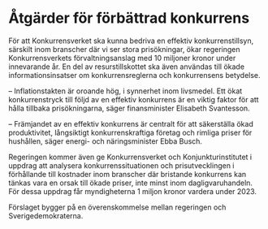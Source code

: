 # Åtgärder för förbättrad konkurrens

För att Konkurrensverket ska kunna bedriva en effektiv konkurrenstillsyn, särskilt inom branscher där vi ser stora prisökningar, ökar regeringen Konkurrensverkets förvaltningsanslag med 10 miljoner kronor under innevarande år. En del av resurstillskottet ska även användas till ökade informationsinsatser om konkurrensreglerna och konkurrensens betydelse.

– Inflationstakten är oroande hög, i synnerhet inom livsmedel. Ett ökat konkurrenstryck till följd av en effektiv konkurrens är en viktig faktor för att hålla tillbaka prisökningarna, säger finansminister Elisabeth Svantesson.

– Främjandet av en effektiv konkurrens är centralt för att säkerställa ökad produktivitet, långsiktigt konkurrenskraftiga företag och rimliga priser för hushållen, säger energi\- och näringsminister Ebba Busch.

Regeringen kommer även ge Konkurrensverket och Konjunkturinstitutet i uppdrag att analysera konkurrenssituationen och prisutvecklingen i förhållande till kostnader inom branscher där bristande konkurrens kan tänkas vara en orsak till ökade priser, inte minst inom dagligvaruhandeln. För dessa uppdrag får myndigheterna 1 miljon kronor vardera under 2023\.

Förslaget bygger på en överenskommelse mellan regeringen och Sverigedemokraterna.

